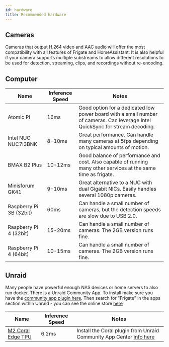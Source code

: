 ```yaml
---
id: hardware
title: Recommended hardware
---
```


## Cameras

Cameras that output H.264 video and AAC audio will offer the most compatibility with all features of Frigate and HomeAssistant. It is also helpful if your camera supports multiple substreams to allow different resolutions to be used for detection, streaming, clips, and recordings without re-encoding.

## Computer

| Name                    | Inference Speed | Notes                                                                                                                         |
| ----------------------- | --------------- | ----------------------------------------------------------------------------------------------------------------------------- |
| Atomic Pi               | 16ms            | Good option for a dedicated low power board with a small number of cameras. Can leverage Intel QuickSync for stream decoding. |
| Intel NUC NUC7i3BNK     | 8-10ms          | Great performance. Can handle many cameras at 5fps depending on typical amounts of motion.                                    |
| BMAX B2 Plus            | 10-12ms         | Good balance of performance and cost. Also capable of running many other services at the same time as frigate.                |
| Minisforum GK41         | 9-10ms          | Great alternative to a NUC with dual Gigabit NICs. Easily handles several 1080p cameras.                                      |
| Raspberry Pi 3B (32bit) | 60ms            | Can handle a small number of cameras, but the detection speeds are slow due to USB 2.0.                                       |
| Raspberry Pi 4 (32bit)  | 15-20ms         | Can handle a small number of cameras. The 2GB version runs fine.                                                              |
| Raspberry Pi 4 (64bit)  | 10-15ms         | Can handle a small number of cameras. The 2GB version runs fine.                                                              |

## Unraid

Many people have powerful enough NAS devices or home servers to also run docker. There is a Unraid Community App.
To install make sure you have the [community app plugin here](https://forums.unraid.net/topic/38582-plug-in-community-applications/). Then search for "Frigate" in the apps section within Unraid - you can see the online store [here](https://unraid.net/community/apps?q=frigate#r)

| Name                    | Inference Speed | Notes                                                                                                                         |
| ----------------------- | --------------- | ----------------------------------------------------------------------------------------------------------------------------- |
| [M2 Coral Edge TPU](http://coral.ai)       | 6.2ms            | Install the Coral plugin from Unraid Community App Center [info here](https://forums.unraid.net/topic/98064-support-blakeblackshear-frigate/?do=findComment&comment=949789)                         |
